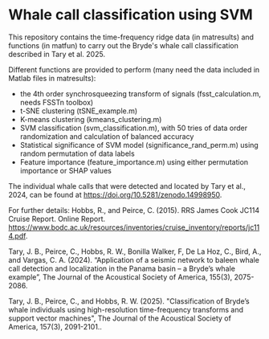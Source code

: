 # Whale call classification using SVM

This repository contains the time-frequency ridge data (in matresults) and functions (in matfun) to carry out the Bryde's whale call classification described in Tary et al. 2025.

Different functions are provided to perform (many need the data included in Matlab files in matresults):
  - the 4th order synchrosqueezing transform of signals (fsst_calculation.m, needs FSSTn toolbox)
  - t-SNE clustering (tSNE_example.m)
  - K-means clustering (kmeans_clustering.m)
  - SVM classification (svm_classification.m), with 50 tries of data order randomization and calculation of balanced accuracy
  - Statistical significance of SVM model (significance_rand_perm.m) using random permutation of data labels
  - Feature importance (feature_importance.m) using either permutation importance or SHAP values

The individual whale calls that were detected and located by Tary et al., 2024, can be found at https://doi.org/10.5281/zenodo.14998950.

For further details:
Hobbs, R., and Peirce, C. (2015). RRS James Cook JC114 Cruise Report. Online Report. https://www.bodc.ac.uk/resources/inventories/cruise_inventory/reports/jc114.pdf.

Tary, J. B., Peirce, C., Hobbs, R. W., Bonilla Walker, F, De La Hoz, C., Bird, A., and Vargas, C. A. (2024). “Application of a seismic network to baleen whale call detection and localization in the Panama basin – a Bryde’s whale example”, The Journal of the Acoustical Society of America, 155(3), 2075-2086.

Tary, J. B., Peirce, C., and Hobbs, R. W. (2025). "Classification of Bryde’s whale individuals using high-resolution time-frequency transforms and support vector machines", The Journal of the Acoustical Society of America, 157(3), 2091-2101..
